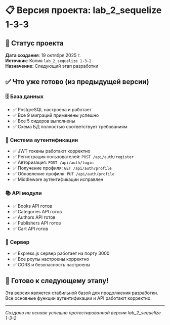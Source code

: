 # 📋 Версия проекта: lab_2_sequelize 1-3-3

## 🎯 Статус проекта
**Дата создания**: 19 октября 2025 г.  
**Источник**: Копия `lab_2_sequelize 1-3-2`  
**Назначение**: Следующий этап разработки

## ✅ Что уже готово (из предыдущей версии)

### 🗄️ **База данных**
- ✅ PostgreSQL настроена и работает
- ✅ Все 9 миграций применены успешно
- ✅ Все 5 сидеров выполнены
- ✅ Схема БД полностью соответствует требованиям

### 🔐 **Система аутентификации**
- ✅ JWT токены работают корректно
- ✅ Регистрация пользователей: `POST /api/auth/register`
- ✅ Авторизация: `POST /api/auth/login`
- ✅ Получение профиля: `GET /api/auth/profile`
- ✅ Обновление профиля: `PUT /api/auth/profile`
- ✅ Middleware аутентификации исправлен

### 📚 **API модули**
- ✅ Books API готов
- ✅ Categories API готов
- ✅ Authors API готов
- ✅ Publishers API готов
- ✅ Cart API готов

### 🚀 **Сервер**
- ✅ Express.js сервер работает на порту 3000
- ✅ Все роуты настроены корректно
- ✅ CORS и безопасность настроены

## 🎯 Готово к следующему этапу!

Эта версия является стабильной базой для продолжения разработки. 
Все основные функции аутентификации и API работают корректно.

---
*Создано на основе успешно протестированной версии lab_2_sequelize 1-3-2*